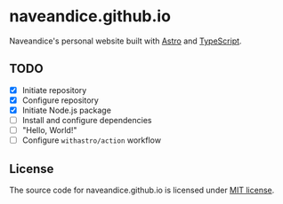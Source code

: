 # naveandice.github.io

Naveandice's personal website built with [Astro] and [TypeScript].

## TODO

- [x] Initiate repository
- [x] Configure repository
- [x] Initiate Node.js package
- [ ] Install and configure dependencies
- [ ] "Hello, World!"
- [ ] Configure `withastro/action` workflow

## License

The source code for naveandice.github.io is licensed under [MIT license].

[Astro]:        https://astro.build
[TypeScript]:   https://typescriptlang.org
[MIT license]:  ./LICENSE
